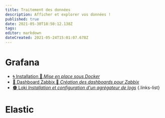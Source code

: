 ```yaml
---
title: Traitement des données
description: Afficher et explorer vos données !
published: true
date: 2021-05-30T18:50:12.138Z
tags: 
editor: markdown
dateCreated: 2021-05-24T15:01:07.678Z
---
```


# Grafana
- [🌀 Installation 🚧 *Mise en place sous Docker*](/Données/Grafana/Installation)
- [🔴 Dashboard Zabbix 🚧 *Création des dashboards pour Zabbix*](/Données/Grafana/Zabbix)
- [🟠 Loki *Installation et configuration d'un agrégateur de logs*](/Données/Grafana/Loki)
{.links-list}
# Elastic